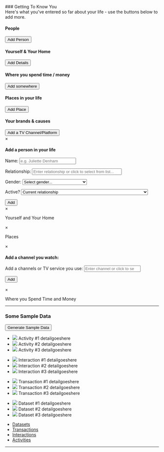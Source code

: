<link rel="stylesheet" href="main.css"> 
### Getting To Know You
<div>Here's what you've entered so far about your life - use the buttons below to add more.</div>
<div id="user-info">
<div id="people-column" class="info-column"><h4>People</h4><ul></ul><button id="add-person" class="add-button" data-modal="person-modal">Add Person</button>
</div>
<div id="yourself-home-column" class="info-column"><h4>Yourself & Your Home</h4><ul></ul><button id="add-self" class="add-button" data-modal="self-modal">Add Details</button>
</div>
<div id="where-go-column" class="info-column"><h4>Where you spend time / money</h4><ul></ul><button id="add-spend" class="add-button" data-modal="spend-modal">Add somewhere</button>
</div>
<div id="places-column" class="info-column"><h4>Places in your life</h4><ul></ul><button id="add-place" class="add-button" data-modal="places-modal">Add Place</button>
</div>
<div id="causes-column" class="info-column"><h4>Your brands & causes</h4><ul></ul><button id="add-causes-channel" class="add-button" data-modal="causes-channel-modal">Add a TV Channel/Platform</button></div>
</div>
<div id="person-modal" class="modal">
  <div class="modal-content">
    <span class="close" data-modal="person-modal">&times;</span>
    <div class="modal-body">
      <h4>Add a person in your life</h4>
      <p>
      <label for="person-name">Name: </label>
      <input name="person-name" type="text" placeholder="e.g. Juliette Denham" value=""/>
      </p>
      <p>
      <label for="person-relationship">Relationship: </label>
      <input required list="relationship-options" name="person-relationship" placeholder="Enter relationship or click to select from list..." style="width:22em;">
      <datalist id="relationship-options">
          <option data-type="professional" value="Accountant">Accountant</option>
          <option data-type="romantic" value="Admirer">Admirer</option>
          <option data-type="professional" value="Advisee">Advisee</option>
          <option data-type="professional" value="Advisor">Advisor</option>
          <option data-type="professional" value="Agent">Agent</option>
          <option data-type="professional" value="Assistant">Assistant / PA</option>
          <option data-type="family" data-gender="female" value="Aunt">Aunt</option>
          <option data-type="professional" value="boss">Boss</option>
          <option data-type="romantic" data-gender="male" value="Boyfriend">Boyfriend</option>
          <option data-type="family" data-gender="male" value="Brother">Brother</option>
          <option data-type="family" data-gender="male" value="Brother-in-law">Brother-in-law</option>
          <option data-type="family" value="Child">Child</option>
          <option data-type="professional" value="Client">Client</option>
          <option data-type="professional" value="Clergyman">Clergyman/Clergywoman</option>
          <option data-type="social" value="Close friend">Close friend</option>
          <option data-type="professional" value="Contractor">Contractor</option>
          <option data-type="family" value="Cousin">Cousin</option>
          <option data-type="social" value="Crush">Crush</option>
          <option data-type="professional" value="Co-worker/Colleague">Co-worker/Colleague</option>
          <option data-type="professional" value="Customer">Customer</option>
          <option data-type="romantic" value="Date">Date</option>
          <option data-type="professional" value="Doctor">Doctor</option>
          <option data-type="family" data-gender="female" value="Daughter">Daughter</option>
          <option data-type="professional" value="Driver">Driver</option>
          <option data-type="professional" value="Electrician">Electrician</option>
          <option data-type="professional" value="Employee">Employee</option>
          <option data-type="professional" value="Employer">Employer</option>
          <option data-type="social" value="enemy">Enemy</option>
          <option data-type="romantic" value="ex">Ex</option>
          <option data-type="social" value="Facebook friend / online friend">Facebook friend / online friend</option>
          <option data-type="romantic" value="Friend with benefits">Friend with benefits</option>
          <option data-type="family" value="Family member">Family member</option>
          <option data-type="family" value="Family friend">Family friend</option>
          <option data-type="family" data-gender="male" value="Father">Father</option>
          <option data-type="family" data-gender="male" value="Father-in-law">Father-in-law</option>
          <option data-type="social" value="Friend">Friend</option>
          <option data-type="romantic" data-gender="female" value="Girlfriend">Girlfriend</option>
          <option data-type="family" value="Grandchild">Grandchild</option>
          <option data-type="family" value="Grandparent">Grandparent</option>
          <option data-type="family" data-gender="female" value="Great-aunt">Great-aunt</option>
          <option data-type="family" data-gender="male" value="Great-grandfather">Great-grandfather</option>
          <option data-type="family" data-gender="female" value="Great-grandmother">Great-grandfather</option>
          <option data-type="family" value="great-grandchild">Great-grandchild</option>
          <option data-type="family" data-gender="male" value="Great-uncle">Great-uncle</option>
          <option data-type="family" data-gender="male" value="Grandfather">Grandfather</option>
          <option data-type="family" data-gender="female" value="Grandmother">Grandmother</option>
          <option data-type="family" data-gender="male" value="Half-brother">Half-Brother</option>
          <option data-type="family" data-gender="female" value="Half-brother">Half-Sister</option>
          <option data-type="professional" data-gender="male" value="Handyman">Handyman</option>
          <option data-type="professional" data-gender="female" value="Handywoman">Handywoman</option>
          <option data-type="romantic" data-gender="male" value="Husband">Husband</option>
          <option data-type="family" value="In-law relative">In-law relative</option>
          <option data-type="romantic" value="Involved">Involved / Entwined</option>
          <option data-type="romantic" value="It's complicated">It's complicated</option>
          <option data-type="professional" value="Lawyer">Lawyer</option>
          <option data-type="professional" value="Lecturer">Lecturer</option>
          <option data-type="romantic" value="Lover">Lover</option>
          <option data-type="family" data-gender="female" value="Mother">Mother</option>
          <option data-type="family" data-gender="female" value="Mother-in-law">Mother-in-law</option>
          <option data-type="professional" value="Mentee">Mentee</option>
          <option data-type="professional" value="Mentor">Mentor</option>
          <option data-type="family" data-gender="male" value="Nephew">Nephew</option>
          <option data-type="family" data-gender="female" value="Niece">Niece</option>
          <option data-type="professional" value="Plumber">Plumber</option>
          <option data-type="family" value="Parent">Parent</option>
          <option data-type="professional" value="Patient">Patient</option>
          <option data-type="professional" value="Professor">Professor</option>
          <option data-type="romantic" value="Partner">Partner</option>
          <option data-type="family" value="Relative">Relative</option>
          <option data-type="professional" value="Representative">Representative</option>
          <option data-type="family" value="Sibling">Sibling</option>
          <option data-type="family" data-gender="female" value="Sister">Sister</option>
          <option data-type="family" data-gender="female" value="Sister-in-law">Sister-in-law</option>
          <option data-type="romantic" value="Spouse">Spouse</option>    
          <option data-type="social" value="Support buddy">Support buddy</option>    
          <option data-type="family" data-gender="male" value="Son">Son</option>
          <option data-type="family" data-gender="male" value="Stepbrother">Stepbrother</option>
          <option data-type="family" data-gender="female" value="Stepdaughter">Stepdaughter</option>
          <option data-type="family" data-gender="male" value="Stepfather">Stepfather</option>
          <option data-type="family" data-gender="female" value="Stepmother">Stepmother</option>
          <option data-type="family" data-gender="female" value="Stepsister">Stepsister</option>
          <option data-type="family" data-gender="male" value="Stepson">Stepson</option>
          <option data-type="professional" value="Student">Student</option>
          <option data-type="professional" value="Supervisee">Supervisee</option>
          <option data-type="professional" value="Supervisor">Supervisor</option>
          <option data-type="professional" value="Teacher">Teacher</option>
          <option data-type="professional" value="Team leader">Team leader</option>
          <option data-type="family" data-gender="male" value="Uncle">Uncle</option>
          <option data-type="romantic" value="Unwanted admirer">Unwanted admirer</option>
          <option data-type="romantic" data-gender="female" value="Wife">Wife</option> 
      </datalist>
      </p>
      <p>
      <label for="person-gender">Gender: </label>
      <select required name="person-gender" required>
          <option value="" disabled selected hidden>Select gender...</option>
          <option value="male">Male</option>
          <option value="female">Female</option>
          <option value="non-binary-other">Non-binary, unspecified or other</option>
      </select>
      </p>
      <p>
      <label for="person-active">Active?</label>
      <select required name="person-active" required>
          <option value="" disabled selected hidden>Select if relationship is active...</option>
          <option value="past">Past relationship (e.g. estranged, ex, divorced, deceased, missing)</option>
          <option selected value="active">Current relationship</option>
      </select>
      </p>
      <button data-modal="person-modal" id="submit-person">Add</button>                
    </div>
  </div>
</div>
<div id="self-modal" class="modal">
  <div class="modal-content">
    <span class="close" data-modal="self-modal">&times;</span>
    <div class="modal-body">
      <p>Yourself and Your Home</p>
    </div>
  </div>
</div>
<div id="places-modal" class="modal">
  <div class="modal-content">
    <span class="close" data-modal="places-modal">&times;</span>
    <div class="modal-body">
      <p>Places</p>
    </div>
  </div>
</div>
<div id="causes-channel-modal" class="causes-modal modal">
  <div class="modal-content">
    <span class="close" data-modal="causes-modal">&times;</span>
    <div class="modal-body">
      <h4>Add a channel you watch:</h4>
      <label for="causes-channel-name">Add a channels or TV service you use: </label>
      <input required list="causes-channel-options" name="causes-channel" type="text" placeholder="Enter channel or click to select from list..." value=""/>
      <datalist id="causes-channel-options">
            <option value="All 4">All 4</option>
            <option value="Amazon Prime Video">Amazon Prime Video</option>
            <option value="Apple TV">Apple TV</option>
            <option value="Arrow Video">Arrow Video</option>
            <option value="BBC iPlayer">BBC iPlayer</option>
            <option value="BBC iPlayer Kids">BBC iPlayer Kids</option>
            <option value="BFI Player">BFI Player</option>
            <option value="BritBox">BritBox</option>
            <option value="BT TV">BT TV</option>
            <option value="Crunchyroll">Crunchyroll</option>
            <option value="Curzon Home Cinema">Curzon Home Cinema</option>
            <option value="Disney+">Disney+</option>
            <option value="Freesat">Freesat</option>
            <option value="Freeview">Freeview</option>
            <option value="Google Play Movies">Google Play Movies</option>
            <option value="hayu">HayU</option>
            <option value="ITV Hub">ITV Hub</option>
            <option value="MUBI">MUBI</option>
            <option value="My5">My5</option>
            <option value="Netflix">Netflix</option>
            <option value="NOW TV">NOW TV</option>
            <option value="Plusnet TV">Plusnet TV</option>
            <option value="Pokemon TV">Pokemon TV</option>
            <option value="S4C Clic">S4C Clic</option>
            <option value="Shudder">Shudder</option>
            <option value="Sky Go">Sky Go (Sky TV)</option>
            <option value="STV Player">STV Player</option>
            <option value="TalkTalk TV">TalkTalk TV</option>
            <option value="TV Player">TV Player</option>
            <option value="UKTV Play">UKTV Play</option>
            <option value="Virgin Media">Virgin Media</option>
            <option value="YouTube">YouTube</option>
            <option value="YouTube Kids">YouTube Kids</option>
            <option value="YouTube Movies">YouTube Movies</option>
            <option value="YouView">YouView</option>
      </datalist>
      <p>
        <button data-modal="causes-channel-modal" id="submit-causes-channel">Add</button>
      </p>    
    </div>
  </div>
</div>
<div id="spend-modal" class="modal">
  <div class="modal-content">
    <span class="close" data-modal="spend-modal">&times;</span>
    <div class="modal-body">
      <p>Where you Spend Time and Money</p>
    </div>
  </div>
</div>


<hr/>

### Some Sample Data
<button id='generate'>Generate Sample Data</button>

<div class="widget">
  <ul class="widget-list" id="activities">
    <li>
      <a class="widget-list-link">
        <img src="http://www.gravatar.com/avatar/47?f=y&amp;s=64&amp;d=identicon">
        Activity #1 <span>detailgoeshere</span>
      </a>
    </li>
    <li>
      <a class="widget-list-link">
        <img src="http://www.gravatar.com/avatar/47?f=y&amp;s=64&amp;d=identicon">
        Activity #2 <span>detailgoeshere</span>
      </a>
    </li>
    <li>
      <a class="widget-list-link">
        <img src="http://www.gravatar.com/avatar/47?f=y&amp;s=64&amp;d=identicon">
        Activity #3 <span>detailgoeshere</span>
      </a>
    </li>
  </ul>

  <ul class="widget-list" id="interactions">
    <li>
      <a class="widget-list-link">
        <img src="http://www.gravatar.com/avatar/5?f=y&amp;s=64&amp;d=identicon">
        Interaction #1 <span>detailgoeshere</span>
      </a>
    </li>
    <li>
      <a class="widget-list-link">
        <img src="http://www.gravatar.com/avatar/5?f=y&amp;s=64&amp;d=identicon">
        Interaction #2 <span>detailgoeshere</span>
      </a>
    </li>
    <li>
      <a class="widget-list-link">
        <img src="http://www.gravatar.com/avatar/5?f=y&amp;s=64&amp;d=identicon">
        Interaction #3 <span>detailgoeshere</span>
      </a>
    </li>
  </ul>

  <ul class="widget-list" id="transactions">
    <li>
      <a class="widget-list-link">
        <img src="http://www.gravatar.com/avatar/6?f=y&amp;s=64&amp;d=identicon">
        Transaction #1 <span>detailgoeshere</span>
      </a>
    </li>
    <li>
      <a class="widget-list-link">
        <img src="http://www.gravatar.com/avatar/6?f=y&amp;s=64&amp;d=identicon">
        Transaction #2 <span>detailgoeshere</span>
      </a>
    </li>
    <li>
      <a class="widget-list-link">
        <img src="http://www.gravatar.com/avatar/6?f=y&amp;s=64&amp;d=identicon">
        Transaction #3 <span>detailgoeshere</span>
      </a>
    </li>
  </ul>

  <ul class="widget-list" id="datasets">
    <li>
      <a class="widget-list-link">
        <img src="http://www.gravatar.com/avatar/6?f=y&amp;s=64&amp;d=identicon">
        Dataset #1 <span>detailgoeshere</span>
      </a>
    </li>
    <li>
      <a class="widget-list-link">
        <img src="http://www.gravatar.com/avatar/6?f=y&amp;s=64&amp;d=identicon">
        Dataset #2 <span>detailgoeshere</span>
      </a>
    </li>
    <li>
      <a class="widget-list-link">
        <img src="http://www.gravatar.com/avatar/6?f=y&amp;s=64&amp;d=identicon">
        Dataset #3 <span>detailgoeshere</span>
      </a>
    </li>
  </ul>

  <ul class="widget-tabs">
    <li class="widget-tab">
      <a href="#datasets" id="datasets" class="widget-tab-link">Datasets</a>
    </li>
    <li class="widget-tab">
      <a href="#transactions" id="transactions" class="widget-tab-link">Transactions</a>
    </li>
    <li class="widget-tab">
      <a href="#interactions" id="interactions" class="widget-tab-link">Interactions</a>
    </li>
    <li class="widget-tab activated">
      <a href="#activities" id="activities" class="widget-tab-link">Activities</a>
    </li>
  </ul>
</div>

<hr/>

<script type="text/javascript" src="main.js"></script>



<div id="sample-data-outer-container">


</div>
